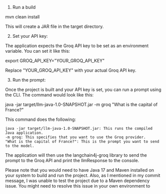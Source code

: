 
1. Run a build

mvn clean install

This will create a JAR file in the target directory.

2. Set your API key:

The application expects the Groq API key to be set as an environment variable. You can set it like this:

export GROQ_API_KEY="YOUR_GROQ_API_KEY"

Replace "YOUR_GROQ_API_KEY" with your actual Groq API key.

3. Run the prompt:

Once the project is built and your API key is set, you can run a prompt using the CLI. The command would look like this:

java -jar target/llm-java-1.0-SNAPSHOT.jar -m groq "What is the capital of France?"

This command does the following:

    java -jar target/llm-java-1.0-SNAPSHOT.jar: This runs the compiled Java application.
    -m groq: This specifies that you want to use the Groq provider.
    "What is the capital of France?": This is the prompt you want to send to the model.

The application will then use the langchain4j-groq library to send the prompt to the Groq API and print the llmResponse to the console.

Please note that you would need to have Java 17 and Maven installed on your system to build and run the project. Also, as I mentioned in my commit message, I was unable to test the project due to a Maven dependency issue. You might need to resolve this issue in your own environment to
